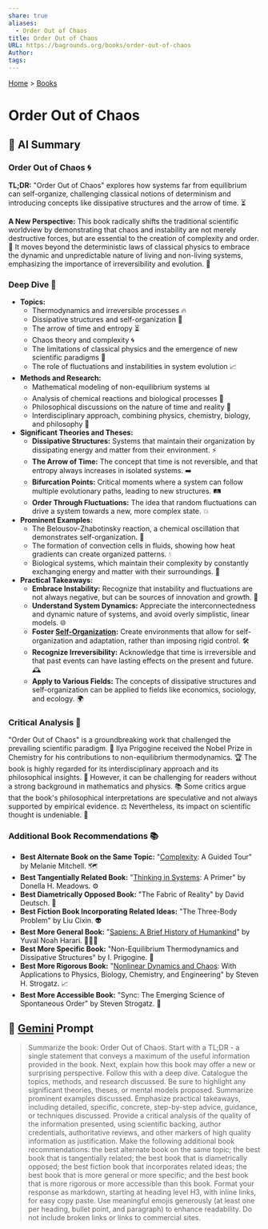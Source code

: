 ```yaml
---
share: true
aliases:
  - Order Out of Chaos
title: Order Out of Chaos
URL: https://bagrounds.org/books/order-out-of-chaos
Author: 
tags: 
---
```

[Home](../index.md) > [Books](./index.md)  
# Order Out of Chaos  
## 🤖 AI Summary  
### Order Out of Chaos 🌀  
  
**TL;DR:** "Order Out of Chaos" explores how systems far from equilibrium can self-organize, challenging classical notions of determinism and introducing concepts like dissipative structures and the arrow of time. ⏳  
  
**A New Perspective:** This book radically shifts the traditional scientific worldview by demonstrating that chaos and instability are not merely destructive forces, but are essential to the creation of complexity and order. 🤯 It moves beyond the deterministic laws of classical physics to embrace the dynamic and unpredictable nature of living and non-living systems, emphasizing the importance of irreversibility and evolution. 🚀  
  
### Deep Dive 🌊  
  
* **Topics:**  
    * Thermodynamics and irreversible processes 🔥  
    * Dissipative structures and self-organization 🧬  
    * The arrow of time and entropy ⏳  
    * Chaos theory and complexity 🌀  
    * The limitations of classical physics and the emergence of new scientific paradigms 🔬  
    * The role of fluctuations and instabilities in system evolution 📈  
* **Methods and Research:**  
    * Mathematical modeling of non-equilibrium systems 📊  
    * Analysis of chemical reactions and biological processes 🧪  
    * Philosophical discussions on the nature of time and reality 💭  
    * Interdisciplinary approach, combining physics, chemistry, biology, and philosophy 🤝  
* **Significant Theories and Theses:**  
    * **Dissipative Structures:** Systems that maintain their organization by dissipating energy and matter from their environment. ⚡️  
    * **The Arrow of Time:** The concept that time is not reversible, and that entropy always increases in isolated systems. ➡️  
    * **Bifurcation Points:** Critical moments where a system can follow multiple evolutionary paths, leading to new structures. 🛤️  
    * **Order Through Fluctuations:** The idea that random fluctuations can drive a system towards a new, more complex state. 💥  
* **Prominent Examples:**  
    * The Belousov-Zhabotinsky reaction, a chemical oscillation that demonstrates self-organization. 🧪  
    * The formation of convection cells in fluids, showing how heat gradients can create organized patterns. 💧  
    * Biological systems, which maintain their complexity by constantly exchanging energy and matter with their surroundings. 🦋  
* **Practical Takeaways:**  
    * **Embrace Instability:** Recognize that instability and fluctuations are not always negative, but can be sources of innovation and growth. 🌱  
    * **Understand System Dynamics:** Appreciate the interconnectedness and dynamic nature of systems, and avoid overly simplistic, linear models. 🌐  
    * **Foster [Self-Organization](../topics/self-organization.md):** Create environments that allow for self-organization and adaptation, rather than imposing rigid control. 🛠️  
    * **Recognize Irreversibility:** Acknowledge that time is irreversible and that past events can have lasting effects on the present and future. 🕰️  
    * **Apply to Various Fields:** The concepts of dissipative structures and self-organization can be applied to fields like economics, sociology, and ecology. 🌍  
  
### Critical Analysis 🧐  
  
"Order Out of Chaos" is a groundbreaking work that challenged the prevailing scientific paradigm. 🌟 Ilya Prigogine received the Nobel Prize in Chemistry for his contributions to non-equilibrium thermodynamics. 🏆 The book is highly regarded for its interdisciplinary approach and its philosophical insights. 🧠 However, it can be challenging for readers without a strong background in mathematics and physics. 📚 Some critics argue that the book's philosophical interpretations are speculative and not always supported by empirical evidence. ⚖️ Nevertheless, its impact on scientific thought is undeniable. 🚀  
  
### Additional Book Recommendations 📚  
  
* **Best Alternate Book on the Same Topic:** "[Complexity](./complexity.md): A Guided Tour" by Melanie Mitchell. 🗺️  
* **Best Tangentially Related Book:** "[Thinking in Systems](./thinking-in-systems.md): A Primer" by Donella H. Meadows. ⚙️  
* **Best Diametrically Opposed Book:** "The Fabric of Reality" by David Deutsch. 🧱  
* **Best Fiction Book Incorporating Related Ideas:** "The Three-Body Problem" by Liu Cixin. 👽  
* **Best More General Book:** "[Sapiens: A Brief History of Humankind](./sapiens-a-brief-history-of-humankind.md)" by Yuval Noah Harari. 🧑‍🤝‍🧑  
* **Best More Specific Book:** "Non-Equilibrium Thermodynamics and Dissipative Structures" by I. Prigogine. 🔬  
* **Best More Rigorous Book:** "[Nonlinear Dynamics and Chaos](./nonlinear-dynamics-and-chaos.md): With Applications to Physics, Biology, Chemistry, and Engineering" by Steven H. Strogatz. 📈  
* **Best More Accessible Book:** "Sync: The Emerging Science of Spontaneous Order" by Steven Strogatz. 🤝  
  
## 💬 [Gemini](https://gemini.google.com) Prompt  
> Summarize the book: Order Out of Chaos. Start with a TL;DR - a single statement that conveys a maximum of the useful information provided in the book. Next, explain how this book may offer a new or surprising perspective. Follow this with a deep dive. Catalogue the topics, methods, and research discussed. Be sure to highlight any significant theories, theses, or mental models proposed. Summarize prominent examples discussed. Emphasize practical takeaways, including detailed, specific, concrete, step-by-step advice, guidance, or techniques discussed. Provide a critical analysis of the quality of the information presented, using scientific backing, author credentials, authoritative reviews, and other markers of high quality information as justification. Make the following additional book recommendations: the best alternate book on the same topic; the best book that is tangentially related; the best book that is diametrically opposed; the best fiction book that incorporates related ideas; the best book that is more general or more specific; and the best book that is more rigorous or more accessible than this book. Format your response as markdown, starting at heading level H3, with inline links, for easy copy paste. Use meaningful emojis generously (at least one per heading, bullet point, and paragraph) to enhance readability. Do not include broken links or links to commercial sites.